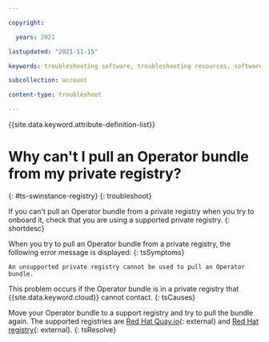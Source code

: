 ```yaml
---

copyright:

  years: 2021

lastupdated: "2021-11-15"

keywords: troubleshooting software, troubleshooting resources, software, operator, private registry, Red Hat, Quay

subcollection: account

content-type: troubleshoot

---
```



{{site.data.keyword.attribute-definition-list}}


# Why can't I pull an Operator bundle from my private registry?
{: #ts-swinstance-registry}
{: troubleshoot}

If you can't pull an Operator bundle from a private registry when you try to onboard it, check that you are using a supported private registry.
{: shortdesc}

When you try to pull an Operator bundle from a private registry, the following error message is displayed:
{: tsSymptoms}

`An unsupported private registry cannot be used to pull an Operator bundle.`

This problem occurs if the Operator bundle is in a private registry that {{site.data.keyword.cloud}} cannot contact.
{: tsCauses}

Move your Operator bundle to a support registry and try to pull the bundle again. The supported registries are [Red Hat Quay.io](https://quay.io/){: external} and [Red Hat registry](https://registry.connect.redhat.com){: external}.
{: tsResolve}
